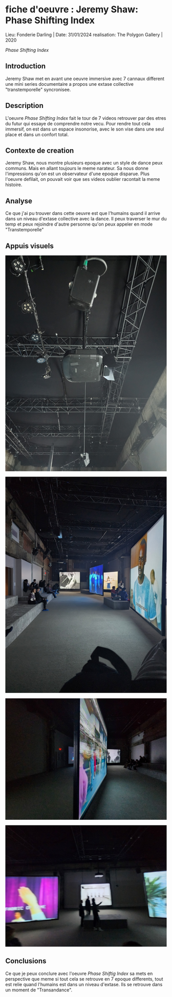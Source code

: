 # fiche d'oeuvre : Jeremy Shaw: Phase Shifting Index
Lieu: Fonderie Darling | Date: 31/01/2024
realisation: The Polygon Gallery | 2020

*Phase Shifting Index* 

## Introduction

Jeremy Shaw met en avant une oeuvre immersive avec 7 cannaux different une mini series documentaire a propos une extase collective "transtemporelle" syncronisee.

## Description

L'oeuvre *Phase Shifting Index* fait le tour de 7 videos retrouver par des etres du futur qui essaye de comprendre notre vecu. Pour rendre tout cela immersif, on est dans un espace insonorise, avec le son vise dans une seul place et dans un confort total.

## Contexte de creation

Jeremy Shaw, nous montre plusieurs epoque avec un style de dance peux communs. Mais en allant toujours le meme narateur. Sa nous donne l'impressions qu'on est un observateur d'une epoque disparue. Plus l'oeuvre defilait, on pouvait voir que ses videos oublier racontait la meme histoire.

## Analyse

Ce que j'ai pu trouver dans cette oeuvre est que l'humains quand il arrive dans un niveau d'extase collective avec la dance. Il peux traverser le mur du temp et peux rejoindre d'autre personne qu'on peux appeler en mode "Transtemporelle" 

## Appuis visuels

![photo1](media/exposition_projecteur_sons.jpg) 

![photo2](media/exposition_vue_1.jpg) 

![photo3](media/exposition_vue_2.jpg) 

![photo4](media/exposition_vue_3.jpg)

## Conclusions

Ce que je peux conclure avec l'oeuvre *Phase Shiftig Index* sa mets en perspective que meme si tout cela se retrouve en 7 epoque differents, tout est relie quand l'humains est dans un niveau d'extase. Ils se retrouve dans un moment de "Transandance".
